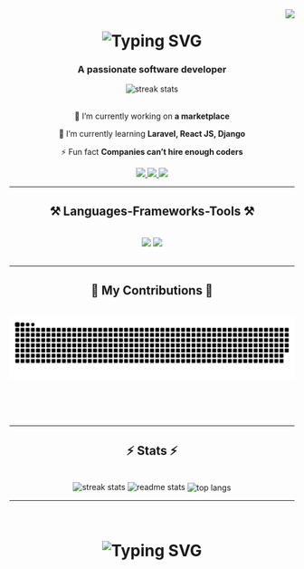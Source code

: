 <img align="right" src="https://visitor-badge.laobi.icu/badge?page_id=karlkeng31.karlkeng31" />

<h1 align="center">
    <img src="https://readme-typing-svg.herokuapp.com?font=Source+Code+Pro&weight=600&size=30&duration=3000&pause=1000&center=true&vCenter=true&random=false&width=435&lines=Hi%2C+There+%F0%9F%91%8B;I'm+Karl+Kenneth+Garcia" alt="Typing SVG" />
</h1>

<h3 align="center">A passionate software developer</h3>

<div align=center>
  <img src="https://miro.medium.com/v2/resize:fit:1360/0*7Q3yvSIv_t0ioJ-Z.gif" alt="streak stats"/>
</div>

<br/>

<div align="center">
 
 🔭 I’m currently working on **a marketplace**
 
 🌱 I’m currently learning **Laravel, React JS, Django**

⚡ Fun fact **Companies can’t hire enough coders**

 </div>
 
<div align="center"> 
  <a href="mailto:pedro.sales.muniz@gmail.com">
    <img src="https://img.shields.io/badge/Gmail-333333?style=for-the-badge&logo=gmail&logoColor=red" />
  </a>
  <a href="https://linkedin.com/in/pedro-sales-muniz" target="_blank">
    <img src="https://img.shields.io/badge/LinkedIn-0077B5?style=for-the-badge&logo=linkedin&logoColor=white" target="_blank" />
  </a>
  <a href="https://karlkeng31.github.io" target="_blank">
     <img src="https://img.shields.io/badge/Portfolio-FF5722?style=for-the-badge&logo=todoist&logoColor=white" target="_blank" /> <!-- sqlite, safari, google-chrome are other good icon options -->
  </a>
</div>

 <hr/>
 
<h2 align="center">⚒️ Languages-Frameworks-Tools ⚒️</h2>
<br/>
<div align="center">
    <img src="https://skillicons.dev/icons?i=html,css,sass,bootstrap,javascript,jquery,php,python,react,laravel" />
    <img src="https://skillicons.dev/icons?i=git,wordpress,mysql,mongodb,github,tailwindcss,java,nodejs,expressjs,figma" /><br>
</div>

<br/>
<hr/>

<div align="center">
  <h2>🐍 My Contributions 🐍</h2>
  <br>
  <img alt="snake eating my contributions" src="https://raw.githubusercontent.com/karlkeng31/karlkeng31/output/github-contribution-grid-snake.svg" />
  
  <br/><br/><br/>
</div>

<hr/>

<h2 align="center">⚡ Stats ⚡</h2>
<br>
<div align=center>
  <img width=390 src="https://github-readme-streak-stats.herokuapp.com/?user=karlkeng31&count_private=true&theme=react&border_radius=10" alt="streak stats"/>
  <img width=390 src="https://github-readme-stats.vercel.app/api?username=karlkeng31&count_private=true&show_icons=true&theme=react&rank_icon=github&border_radius=10" alt="readme stats" />
  <img width=325 align="center" src="https://github-readme-stats.vercel.app/api/top-langs?username=karlkeng31&hide=HTML&langs_count=8&layout=compact&theme=react&border_radius=10&size_weight=0.5&count_weight=0.5&exclude_repo=github-readme-stats" alt="top langs" />
</div>
<hr/>
<br>
<h1 align="center">
  <img src="https://readme-typing-svg.herokuapp.com?font=Source+Code+Pro&weight=600&size=30&duration=2000&pause=1000&center=true&vCenter=true&random=false&width=435&lines=Thank+you+for+visiting;my+github+account!" alt="Typing SVG" />
</h1>
